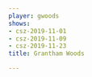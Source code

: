 ```yaml
---
player: gwoods
shows:
- csz-2019-11-01
- csz-2019-11-09
- csz-2019-11-23
title: Grantham Woods

---
```

